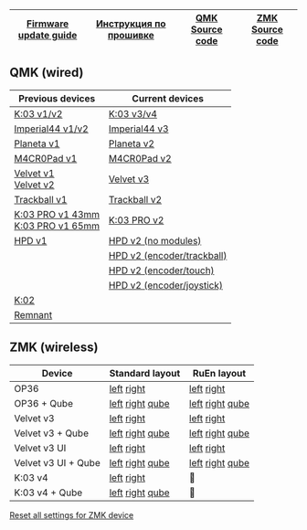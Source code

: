 | [Firmware update guide][01]  | [Инструкция по прошивке][02] | [QMK Source code][03] | [ZMK Source code][04] |
| ---------------------------  | ---------------------------- | --------------------- | --------------------- |

[01]: https://journey.ergohaven.xyz/en-gb/pages/docs/
[02]: https://journey.ergohaven.xyz/pages/docs/
[03]: https://github.com/ergohaven/vial-qmk
[04]: https://github.com/ergohaven/?q=zmk&type=all&language=&sort=


## QMK (wired)
| Previous devices                                  | Current devices                  |
| ------------------------------------------------- | -------------------------------- |
| [K:03 v1/v2][05]                                  | [K:03 v3/v4][19]                 |
| [Imperial44 v1/v2][06]                            | [Imperial44 v3][24]              |
| [Planeta v1][08]                                  | [Planeta v2][09]                 |
| [M4CR0Pad v1][10]                                 | [M4CR0Pad v2][11]                |
| [Velvet v1][13]</br>[Velvet v2][14]               | [Velvet v3][17]                  |
| [Trackball v1][15]                                | [Trackball v2][20]               |
| [K:03 PRO v1 43mm][16]</br>[K:03 PRO v1 65mm][18] | [K:03 PRO v2][25]                |
| [HPD v1][04]                                      | [HPD v2 (no modules)][21]        |
|                                                   | [HPD v2 (encoder/trackball)][22] |
|                                                   | [HPD v2 (encoder/touch)][23]     |
|                                                   | [HPD v2 (encoder/joystick)][26]  |
| [K:02][07]                                        |                                  |
| [Remnant][12]                                     |                                  |

[04]: https://github.com/ergohaven/vial-qmk/releases/download/3.8.6/3.8.6_hpd_v1.uf2
[05]: https://github.com/ergohaven/vial-qmk/releases/download/3.8.6/3.8.6_k03_v1_v2.uf2
[06]: https://github.com/ergohaven/vial-qmk/releases/download/3.8.6/3.8.6_imperial44_v1_v2.uf2
[07]: https://github.com/ergohaven/vial-qmk/releases/download/3.8.6/3.8.6_k02_v1.uf2
[08]: https://github.com/ergohaven/vial-qmk/releases/download/3.8.6/3.8.6_planeta_v1.uf2
[09]: https://github.com/ergohaven/vial-qmk/releases/download/3.8.6/3.8.6_planeta_v2.uf2
[10]: https://github.com/ergohaven/vial-qmk/releases/download/3.8.6/3.8.6_macropad_v1.uf2
[11]: https://github.com/ergohaven/vial-qmk/releases/download/3.8.6/3.8.6_macropad_v2.uf2
[12]: https://github.com/ergohaven/vial-qmk/releases/download/3.8.6/3.8.6_remnant_v1.uf2
[13]: https://github.com/ergohaven/vial-qmk/releases/download/3.8.6/3.8.6_velvet_v1.uf2
[14]: https://github.com/ergohaven/vial-qmk/releases/download/3.8.6/3.8.6_velvet_v2.uf2
[15]: https://github.com/ergohaven/vial-qmk/releases/download/3.8.6/3.8.6_trackball_v1.uf2
[16]: https://github.com/ergohaven/vial-qmk/releases/download/3.8.6/3.8.6_k03pro_43mm_v1.uf2
[17]: https://github.com/ergohaven/vial-qmk/releases/download/3.8.6/3.8.6_velvet_v3.uf2
[18]: https://github.com/ergohaven/vial-qmk/releases/download/3.8.6/3.8.6_k03pro_65mm_v1.uf2
[19]: https://github.com/ergohaven/vial-qmk/releases/download/3.8.6/3.8.6_k03_v3.uf2
[20]: https://github.com/ergohaven/vial-qmk/releases/download/3.8.6/3.8.6_trackball_v2.uf2
[21]: https://github.com/ergohaven/vial-qmk/releases/download/3.8.6/3.8.6_hpd_v2.uf2
[22]: https://github.com/ergohaven/vial-qmk/releases/download/3.8.6/3.8.6_hpd_v2_enc_ball.uf2
[23]: https://github.com/ergohaven/vial-qmk/releases/download/3.8.6/3.8.6_hpd_v2_enc_touch.uf2
[24]: https://github.com/ergohaven/vial-qmk/releases/download/3.8.6/3.8.6_imperial44_v3.uf2
[25]: https://github.com/ergohaven/vial-qmk/releases/download/3.8.6/3.8.6_k03pro_v2.uf2
[26]: https://github.com/ergohaven/vial-qmk/releases/download/3.8.6/3.8.6_hpd_v2_enc_joy.uf2

## ZMK (wireless)
| Device              | Standard layout                   | RuEn layout                       |
| ------------------- | --------------------------------- | --------------------------------- |
| OP36                | [left][50] [right][52]            | [left][51] [right][52]            |
| OP36 + Qube         | [left][53] [right][52] [qube][54] | [left][53] [right][52] [qube][55] |
| Velvet v3           | [left][60] [right][62]            | [left][61] [right][62]            |
| Velvet v3 + Qube    | [left][63] [right][62] [qube][64] | [left][63] [right][62] [qube][65] |
| Velvet v3 UI        | [left][70] [right][71]            | [left][70] [right][72]            |
| Velvet v3 UI + Qube | [left][70] [right][73] [qube][74] | [left][70] [right][73] [qube][75] |
| K:03 v4             | [left][80] [right][82]            | 🚧                                |
| K:03 v4 + Qube      | [left][83] [right][82] [qube][84] | 🚧                                |


[Reset all settings for ZMK device][00]

[00]: https://github.com/ergohaven/ergohaven-zmk/releases/download/2025.07.28/settings_reset-ergohaven-zmk.uf2

[50]: https://github.com/ergohaven/ergohaven-zmk/releases/download/2025.07.28/op36_left-ergohaven-zmk.uf2
[51]: https://github.com/ergohaven/ergohaven-zmk/releases/download/2025.07.28/op36_left_ruen-ergohaven-zmk.uf2
[52]: https://github.com/ergohaven/ergohaven-zmk/releases/download/2025.07.28/op36_right-ergohaven-zmk.uf2
[53]: https://github.com/ergohaven/ergohaven-zmk/releases/download/2025.07.28/op36_left_qube-ergohaven-zmk.uf2
[54]: https://github.com/ergohaven/ergohaven-zmk/releases/download/2025.07.28/op36_qube-ergohaven-zmk.uf2
[55]: https://github.com/ergohaven/ergohaven-zmk/releases/download/2025.07.28/op36_qube_ruen-ergohaven-zmk.uf2

[60]: https://github.com/ergohaven/ergohaven-zmk/releases/download/2025.07.28/velvet_v3_left-ergohaven-zmk.uf2
[61]: https://github.com/ergohaven/ergohaven-zmk/releases/download/2025.07.28/velvet_v3_left_ruen-ergohaven-zmk.uf2
[62]: https://github.com/ergohaven/ergohaven-zmk/releases/download/2025.07.28/velvet_v3_right-ergohaven-zmk.uf2
[63]: https://github.com/ergohaven/ergohaven-zmk/releases/download/2025.07.28/velvet_v3_left_qube-ergohaven-zmk.uf2
[64]: https://github.com/ergohaven/ergohaven-zmk/releases/download/2025.07.28/velvet_v3_qube-ergohaven-zmk.uf2
[65]: https://github.com/ergohaven/ergohaven-zmk/releases/download/2025.07.28/velvet_v3_qube_ruen-ergohaven-zmk.uf2

[70]: https://github.com/ergohaven/ergohaven-zmk/releases/download/2025.07.28/velvet_v3_ui_left-ergohaven-zmk.uf2
[71]: https://github.com/ergohaven/ergohaven-zmk/releases/download/2025.07.28/velvet_v3_ui_right-ergohaven-zmk.uf2
[72]: https://github.com/ergohaven/ergohaven-zmk/releases/download/2025.07.28/velvet_v3_ui_right_ruen-ergohaven-zmk.uf2
[73]: https://github.com/ergohaven/ergohaven-zmk/releases/download/2025.07.28/velvet_v3_ui_right_qube-ergohaven-zmk.uf2
[74]: https://github.com/ergohaven/ergohaven-zmk/releases/download/2025.07.28/velvet_v3_ui_qube-ergohaven-zmk.uf2
[75]: https://github.com/ergohaven/ergohaven-zmk/releases/download/2025.07.28/velvet_v3_ui_qube_ruen-ergohaven-zmk.uf2

[80]: https://github.com/ergohaven/ergohaven-zmk/releases/download/2025.07.28/k03_left-ergohaven-zmk.uf2
[81]: https://github.com/ergohaven/ergohaven-zmk/releases/download/2025.07.28/k03_left_ruen-ergohaven-zmk.uf2
[82]: https://github.com/ergohaven/ergohaven-zmk/releases/download/2025.07.28/k03_right-ergohaven-zmk.uf2
[83]: https://github.com/ergohaven/ergohaven-zmk/releases/download/2025.07.28/k03_left_qube-ergohaven-zmk.uf2
[84]: https://github.com/ergohaven/ergohaven-zmk/releases/download/2025.07.28/k03_qube-ergohaven-zmk.uf2
[85]: https://github.com/ergohaven/ergohaven-zmk/releases/download/2025.07.28/k03_qube_ruen-ergohaven-zmk.uf2
